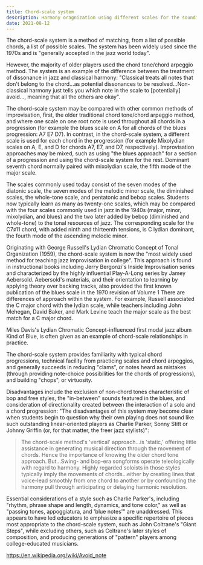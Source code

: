 ```yaml
---
title: Chord-scale system
description: Harmony oragnization using different scales for the sounding chord
date: 2021-08-12
---
```


The chord-scale system is a method of matching, from a list of possible chords, a list of possible scales. The system has been widely used since the 1970s and is "generally accepted in the jazz world today".

However, the majority of older players used the chord tone/chord arpeggio method. The system is an example of the difference between the treatment of dissonance in jazz and classical harmony: "Classical treats all notes that don't belong to the chord...as potential dissonances to be resolved...Non-classical harmony just tells you which note in the scale to [potentially] avoid..., meaning that all the others are okay".

The chord-scale system may be compared with other common methods of improvisation, first, the older traditional chord tone/chord arpeggio method, and where one scale on one root note is used throughout all chords in a progression (for example the blues scale on A for all chords of the blues progression: A7 E7 D7). In contrast, in the chord-scale system, a different scale is used for each chord in the progression (for example Mixolydian scales on A, E, and D for chords A7, E7, and D7, respectively). Improvisation approaches may be mixed, such as using "the blues approach" for a section of a progression and using the chord-scale system for the rest.
Dominant seventh chord normally paired with mixolydian scale, the fifth mode of the major scale.

The scales commonly used today consist of the seven modes of the diatonic scale, the seven modes of the melodic minor scale, the diminished scales, the whole-tone scale, and pentatonic and bebop scales. Students now typically learn as many as twenty-one scales, which may be compared with the four scales commonly used in jazz in the 1940s (major, minor, mixolydian, and blues) and the two later added by bebop (diminished and whole-tone) to the tonal resources of jazz.
The corresponding scale for the C7♯11 chord, with added ninth and thirteenth tensions, is C lydian dominant, the fourth mode of the ascending melodic minor.

Originating with George Russell's Lydian Chromatic Concept of Tonal Organization (1959), the chord-scale system is now the "most widely used method for teaching jazz improvisation in college". This approach is found in instructional books including Jerry Bergonzi's Inside Improvisation series and characterized by the highly influential Play-A-Long series by Jamey Aebersold. Aebersold's materials, and their orientation to learning by applying theory over backing tracks, also provided the first known publication of the blues scale in the 1970 revision of Volume 1 There are differences of approach within the system. For example, Russell associated the C major chord with the lydian scale, while teachers including John Mehegan, David Baker, and Mark Levine teach the major scale as the best match for a C major chord.

Miles Davis's Lydian Chromatic Concept-influenced first modal jazz album Kind of Blue, is often given as an example of chord-scale relationships in practice.

The chord-scale system provides familiarity with typical chord progressions, technical facility from practicing scales and chord arpeggios, and generally succeeds in reducing "clams", or notes heard as mistakes (through providing note-choice possibilities for the chords of progressions), and building "chops", or virtuosity.

Disadvantages include the exclusion of non-chord tones characteristic of bop and free styles, the "in-between" sounds featured in the blues, and consideration of directionality created between the interaction of a solo and a chord progression: "The disadvantages of this system may become clear when students begin to question why their own playing does not sound like such outstanding linear-oriented players as Charlie Parker, Sonny Stitt or Johnny Griffin (or, for that matter, the freer jazz stylists)":

> The chord-scale method's 'vertical' approach...is 'static,' offering little assistance in generating musical direction through the movement of chords. Hence the importance of knowing the older chord tone approach. But...Swing- and bop-era songforms operate teleologically with regard to harmony. Highly regarded soloists in those styles typically imply the movements of chords...either by creating lines that voice-lead smoothly from one chord to another or by confounding the harmony pull through anticipating or delaying harmonic resolution.

Essential considerations of a style such as Charlie Parker's, including "rhythm, phrase shape and length, dynamics, and tone color," as well as "passing tones, appoggiatura, and 'blue notes'" are unaddressed. This appears to have led educators to emphasize a specific repertoire of pieces most appropriate to the chord-scale system, such as John Coltrane's "Giant Steps", while excluding others, such as Coltrane's later styles of composition, and producing generations of "pattern" players among college-educated musicians.

https://en.wikipedia.org/wiki/Avoid_note
